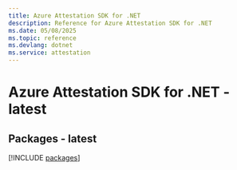 ```yaml
---
title: Azure Attestation SDK for .NET
description: Reference for Azure Attestation SDK for .NET
ms.date: 05/08/2025
ms.topic: reference
ms.devlang: dotnet
ms.service: attestation
---
```

# Azure Attestation SDK for .NET - latest
## Packages - latest
[!INCLUDE [packages](attestation-index.md)]
